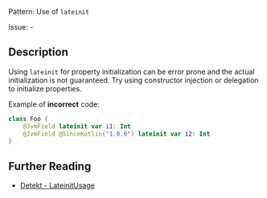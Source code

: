 Pattern: Use of `lateinit`

Issue: -

## Description

Using `lateinit` for property initialization can be error prone and the actual initialization is not guaranteed. Try using constructor injection or delegation to initialize properties.

Example of **incorrect** code:

```kotlin
class Foo {
    @JvmField lateinit var i1: Int
    @JvmField @SinceKotlin("1.0.0") lateinit var i2: Int
}
```

## Further Reading

* [Detekt - LateinitUsage](https://detekt.github.io/detekt/potential-bugs.html#lateinitusage)